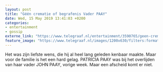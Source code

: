 ```yaml
---
layout: post
title: "Géén crematie of begrafenis Vader PAAY"
date: Wed, 15 May 2019 13:41:03 +0200
categories: 
- entertainment 
- gossip 
externe_link: "https://www.telegraaf.nl/entertainment/3590765/geen-crematie-of-begrafenis-vader-paay"
feature_image: "https://www.telegraaf.nl/images/1200x630/filters:format(jpeg):quality(80)/cdn-kiosk-api.telegraaf.nl/619ca442-7709-11e9-9af2-0217670beecd.jpg"
---
```


<p class="intro">Het was zijn liefste wens, die hij al heel lang geleden kenbaar maakte. Maar voor de familie is het een hard gelag. PATRICIA PAAY was bij het overlijden van haar vader JOHN PAAY, vorige week. Maar een afscheid komt er niet.</p>
